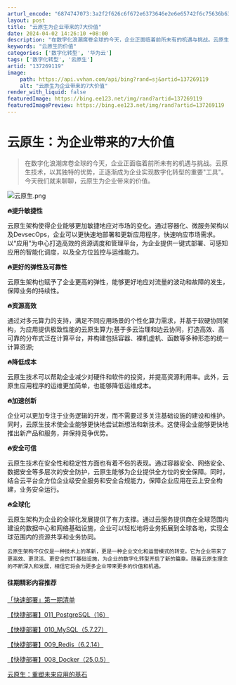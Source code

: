 ```yaml
---
arturl_encode: "6874747073:3a2f2f626c6f672e6373646e2e6e65742f6c75636b6378792f:61727469636c652f64657461696c732f313337323639313139"
layout: post
title: "云原生为企业带来的7大价值"
date: 2024-04-02 14:26:10 +08:00
description: "在数字化浪潮席卷全球的今天，企业正面临着前所未有的机遇与挑战。云原生技术，以其独特的优势，正逐渐成为"
keywords: "云原生的价值"
categories: ['数字化转型', '华为云']
tags: ['数字化转型', '云原生']
artid: "137269119"
image:
    path: https://api.vvhan.com/api/bing?rand=sj&artid=137269119
    alt: "云原生为企业带来的7大价值"
render_with_liquid: false
featuredImage: https://bing.ee123.net/img/rand?artid=137269119
featuredImagePreview: https://bing.ee123.net/img/rand?artid=137269119
---
```


# 云原生：为企业带来的7大价值

> 在数字化浪潮席卷全球的今天，企业正面临着前所未有的机遇与挑战。云原生技术，以其独特的优势，正逐渐成为企业实现数字化转型的重要"工具"。今天我们就来聊聊，云原生为企业带来的价值。

  

![云原生.png](https://i-blog.csdnimg.cn/blog_migrate/7585cdc77cb2b35a571bcb798eafb6cd.png)

  

**🔥提升敏捷性**
  
云原生架构使得企业能够更加敏捷地应对市场的变化。通过容器化、微服务架构以及DevsecOps，企业可以更快速地部署和更新应用程序，快速响应市场需求。以“应用”为中心打造高效的资源调度和管理平台，为企业提供一键式部署、可感知应用的智能化调度，以及全方位监控与运维能力。

**🔥更好的弹性及可靠性**
  
云原生架构也赋予了企业更高的弹性，能够更好地应对流量的波动和故障的发生，保障业务的持续性。

**🔥资源高效**
  
通过对多元算力的支持，满足不同应用场景的个性化算力需求，并基于软硬协同架构，为应用提供极致性能的云原生算力;基于多云治理和边云协同，打造高效、高可靠的分布式泛在计算平台，并构建包括容器、裸机虚机、函数等多种形态的统一计算资源;

**🔥降低成本**
  
云原生技术可以帮助企业减少对硬件和软件的投资，并提高资源利用率。此外，云原生应用程序的运维更加简单，也能够降低运维成本。

**🔥加速创新**
  
企业可以更加专注于业务逻辑的开发，而不需要过多关注基础设施的建设和维护。同时，云原生技术使企业能够更快地尝试新想法和新技术。这使得企业能够更快地推出新产品和服务，并保持竞争优势。

**🔥安全可信**
  
云原生技术在安全性和稳定性方面也有着不俗的表现。通过容器安全、网络安全、数据安全等多层次的安全防护，云原生能够为企业提供全方位的安全保障。同时，结合云平台全方位企业级安全服务和安全合规能力，保障企业应用在云上安全构建，业务安全运行。

**🔥全球化**
  
云原生架构为企业的全球化发展提供了有力支撑。通过云服务提供商在全球范围内建设的数据中心和网络基础设施，企业可以轻松地将业务拓展到全球各地，实现全球范围内的资源共享和业务协同。

  

`云原生架构不仅仅是一种技术上的革新，更是一种企业文化和运营模式的转变。它为企业带来了更高效、更灵活、更安全的IT基础设施，为企业的数字化转型开启了新的篇章。随着云原生理念的不断深入和发展，相信它将会为更多企业带来更多的价值和机遇。`

#### 往期精彩内容推荐

[「快速部署」第一期清单](https://blog.csdn.net/luckcxy/article/details/137219133)
  
[【快捷部署】011_PostgreSQL（16）](https://blog.csdn.net/luckcxy/article/details/137218939)
  
[【快捷部署】010_MySQL（5.7.27）](https://blog.csdn.net/luckcxy/article/details/137098433)
  
[【快捷部署】009_Redis（6.2.14）](https://blog.csdn.net/luckcxy/article/details/137097676)
  
[【快捷部署】008_Docker（25.0.5）](https://blog.csdn.net/luckcxy/article/details/137064562)
  
[云原生：重塑未来应用的基石](https://blog.csdn.net/luckcxy/article/details/136843721)